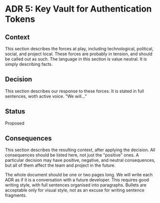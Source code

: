 # ADR 5: Key Vault for Authentication Tokens

## Context

This section describes the forces at play, including technological, political, social, and project local. These forces are probably in tension, and should be called out as such. The language in this section is value neutral. It is simply describing facts.

## Decision

This section describes our response to these forces. It is stated in full sentences, woth active voice. "We will..."

## Status

Proposed

## Consequences

This section describes the resulting context, after applying the decision. All consequences should be listed here, not just the "positive" ones. A particular decision may have positive, negative, and neutral consequences, but all of them affect the team and project in the future. 

The whole document should be one or two pages long. We will write each ADR as if it is a conversation with a future developer. This requires good writing style, with full sentences organised into paragraphs. Bullets are acceptable only for visual style, not as an excuse for writing sentence fragments. 
